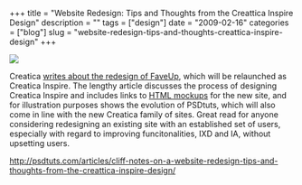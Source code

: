 +++
title = "Website Redesign: Tips and Thoughts from the Creattica Inspire Design"
description = ""
tags = ["design"]
date = "2009-02-16"
categories = ["blog"]
slug = "website-redesign-tips-and-thoughts-creattica-inspire-design"
+++



  <div class="notebook-screenshot"><a href="http://psdtuts.com/articles/cliff-notes-on-a-website-redesign-tips-and-thoughts-from-the-creattica-inspire-design/"><img src="//konigi.com/media/notebook/creatica-inspire-redesign.jpg" class="notebook-image" /></a></div><p>Creatica <a href="http://psdtuts.com/articles/cliff-notes-on-a-website-redesign-tips-and-thoughts-from-the-creattica-inspire-design/">writes about the redesign of FaveUp</a>, which will be relaunched as Creatica Inspire. The lengthy article discusses the process of designing Creatica Inspire and includes links to <a href="http://superpreviewer.com/inspire/">HTML mockups</a> for the new site, and for illustration purposes shows the evolution of PSDtuts, which will also come in line with the new Creatica family of sites. Great read for anyone considering redesigning an existing site with an established set of users, especially with regard to improving funcitonalities, IXD and IA, without upsetting users.</p>
    
  <a href="http://psdtuts.com/articles/cliff-notes-on-a-website-redesign-tips-and-thoughts-from-the-creattica-inspire-design/">http://psdtuts.com/articles/cliff-notes-on-a-website-redesign-tips-and-thoughts-from-the-creattica-inspire-design/</a>
